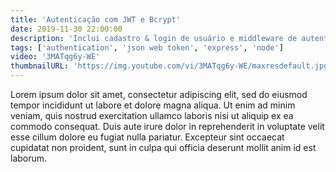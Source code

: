 ```yaml
---
title: 'Autenticação com JWT e Bcrypt'
date: 2019-11-30 22:00:00
description: 'Inclui cadastro & login de usuário e middleware de autenticação.'
tags: ['authentication', 'json web token', 'express', 'node']
video: '3MATqg6y-WE'
thumbnailURL: 'https://img.youtube.com/vi/3MATqg6y-WE/maxresdefault.jpg'
---
```


Lorem ipsum dolor sit amet, consectetur adipiscing elit, sed do eiusmod tempor incididunt ut labore et dolore magna aliqua. Ut enim ad minim veniam, quis nostrud exercitation ullamco laboris nisi ut aliquip ex ea commodo consequat. Duis aute irure dolor in reprehenderit in voluptate velit esse cillum dolore eu fugiat nulla pariatur. Excepteur sint occaecat cupidatat non proident, sunt in culpa qui officia deserunt mollit anim id est laborum.
